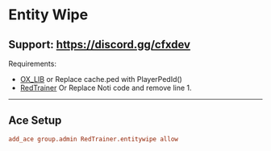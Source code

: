 # Entity Wipe 

Support: https://discord.gg/cfxdev
---
Requirements:
- [OX_LIB](https://github.com/overextended/ox_lib) or Replace cache.ped with PlayerPedId()
- [RedTrainer](https://github.com/Zaps6000/RedTrainer) Or Replace Noti code and remove line 1.
--- 
## Ace Setup 
```cfg
add_ace group.admin RedTrainer.entitywipe allow
```
